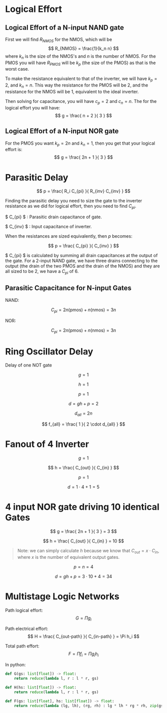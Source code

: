 # Logical Effort

## Logical Effort of a N-input NAND gate

First we will find $R_{NMOS}$ for the NMOS, which will be 
$$
R_{NMOS} = \frac{1}{k_n n}
$$
where $k_n$ is the size of the NMOS's and $n$ is the number of NMOS. For the PMOS 
you will have $R_{PMOS}$ will be $k_p$ (the size of the PMOS) as that is the 
worst case.

To make the resistance equivalent to that of the inverter, we will have $k_p = 2$,
and $k_n = n$. This way the resistance for the PMOS will be 2, and the resistance 
for the NMOS will be 1, equivalent to the ideal inverter.

Then solving for capacitance, you will have $c_p = 2$ and $c_n = n$. The for the 
logical effort you will have:
$$
g = \frac{ n + 2 }{ 3 }
$$

## Logical Effort of a N-input NOR gate

For the PMOS you want $k_p = 2n$ and $k_n = 1$, then you get that your logical 
effort is:
$$
g = \frac{ 2n + 1 }{ 3 }
$$

# Parasitic Delay 

$$
p = \frac{ R_i C_{pi} }{ R_{inv} C_{inv} }
$$

Finding the parasitic delay you need to size the gate to the inverter resistance 
as we did for logical effort, then you need to find $C_{pi}$.

$ C_{pi} $
: Parasitic drain capacitance of gate.

$ C_{inv} $
: Input capacitance of inverter.

When the resistances are sized equivalently, then $p$ becomes:

$$
p = \frac{ C_{pi} }{ C_{inv} }
$$

$ C_{pi} $ is calculated by summing all drain capacitances at the output of the 
gate. For a 2-input NAND gate, we have three drains connecting to the output 
(the drain of the two PMOS and the drain of the NMOS) and they are all sized to 
be 2, we have a $C_{pi}$ of 6.

## Parasitic Capacitance for N-input Gates 

NAND:

$$
C_{pi} = 2n (\text{pmos}) + n (\text{nmos}) = 3n 
$$

NOR: 

$$
C_{pi} = 2n (\text{pmos}) + n (\text{nmos}) = 3n 
$$

# Ring Oscillator Delay 

Delay of one NOT gate 

$$
g = 1 
$$ 

$$ 
h = 1 
$$

$$
p = 1
$$

$$
d = gh + p = 2
$$

$$
d_{all} = 2n 
$$

$$
f_{all} = \frac{ 1 }{ 2 \cdot d_{all} }
$$

# Fanout of 4 Inverter 

$$
g = 1 
$$

$$
h = \frac{ C_{out} }{ C_{in} }
$$

$$
p = 1
$$ 

$$ 
d = 1 \cdot 4 + 1 = 5
$$

# 4 input NOR gate driving 10 identical Gates 

$$ 
g = \frac{ 2n + 1 }{ 3 } = 3 
$$

$$
h = \frac{ C_{out} }{ C_{in} } = 10
$$

> Note: we can simply calculate $h$ because we know that $C_{out} = x \cdot C_{in}$, 
> where $x$ is the number of equivalent output gates.

$$
p = n = 4
$$

$$
d = gh + p = 3 \cdot 10 + 4 = 34
$$

# Multistage Logic Networks 

Path logical effort:
$$
G = \Pi g_i
$$

Path electrical effort:
$$
H = \frac{ C_{out-path} }{ C_{in-path} } = \Pi h_i 
$$

Total path effort:
$$
F = \Pi f_i = \Pi g_i h_i 
$$

In python:

```python 
def G(gs: list[float]) -> float:
    return reduce(lambda l, r : l * r, gs)

def H(hs: list[float]) -> float:
    return reduce(lambda l, r : l * r, gs)

def F(gs: list[float], hs: list[float]) -> float:
    return reduce(lambda (lg, lh), (rg, rh) : lg * lh * rg * rh, zip(gs, hs))
```
